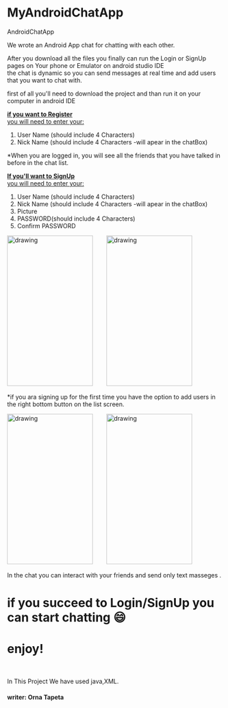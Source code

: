 # MyAndroidChatApp
AndroidChatApp


We wrote an Android App chat for chatting with each other. <br />


After you download all the files you finally can run the Login or SignUp pages on Your phone or Emulator on android studio IDE  
the chat is dynamic so you can send messages at real time and add users that you want to chat with.<br />


first of all you'll need to download the project and than run it on your computer in android IDE<br />


<ins>**if you want to Register**<br />
you will need to enter your:
1. User Name (should include 4 Characters)
2. Nick Name (should include 4 Characters -will apear in the chatBox) 

*When you are logged in, you will see all the friends that you have talked in before in the chat list.<br />  
  
<ins>**If you'll want to SignUp**<br />
you will need to enter your:
1. User Name (should include 4 Characters)
2. Nick Name (should include 4 Characters -will apear in the chatBox) 
3. Picture
4. PASSWORD(should include 4 Characters)
5. Confirm PASSWORD
 
<img src="https://user-images.githubusercontent.com/48882826/175370703-9ec69037-a602-4dc0-b5f2-e0c82135bc56.JPG" alt="drawing" width="200" height="350"/>      &nbsp;&nbsp;&nbsp;&nbsp;&nbsp;&nbsp;                                             <img src="https://user-images.githubusercontent.com/48882826/175370919-b6621a5f-a75f-4bc9-a33a-c933ce4b8914.JPG" alt="drawing" width="200" height="350"/> 

    
*if you ara signing up for the first time you have the option to add users in the right bottom button on the list screen.<br />
  
<img src="https://user-images.githubusercontent.com/48882826/175373433-bb6e7300-c89b-4fb5-bf52-e1da04a32633.JPG" alt="drawing" width="200" height="350"/>  &nbsp;&nbsp;&nbsp;&nbsp;&nbsp;&nbsp;                                         <img src="https://user-images.githubusercontent.com/48882826/175398404-d7f31878-c506-4a4c-ab61-c70485d1a961.png" alt="drawing" width="200" height="350"/> 
  
  

  
In the chat you can interact with your friends and send only text masseges .
# if you succeed to Login/SignUp you can start chatting  :smile:<br />
  
 

  


# enjoy!<br />
<br />

In This Project We have used java,XML.<br /> 

#### writer:  Orna Tapeta

